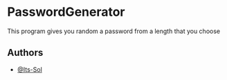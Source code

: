 
# PasswordGenerator

This program gives you random a password from a length that you choose


## Authors

- [@Its-Sol](https://github.com/Its-Sol)




